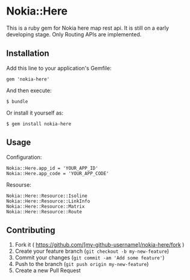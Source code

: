 # Nokia::Here

This is a ruby gem for Nokia here map rest api. It is still on a early developing stage. Only Routing APIs are implemented.

## Installation

Add this line to your application's Gemfile:

    gem 'nokia-here'

And then execute:

    $ bundle

Or install it yourself as:

    $ gem install nokia-here

## Usage
Configuration:

    Nokia::Here.app_id = 'YOUR_APP_ID'
    Nokia::Here.app_code = 'YOUR_APP_CODE'

Resourse:

    Nokia::Here::Resource::Isoline
    Nokia::Here::Resource::LinkInfo
    Nokia::Here::Resource::Matrix
    Nokia::Here::Resource::Route

## Contributing

1. Fork it ( https://github.com/[my-github-username]/nokia-here/fork )
2. Create your feature branch (`git checkout -b my-new-feature`)
3. Commit your changes (`git commit -am 'Add some feature'`)
4. Push to the branch (`git push origin my-new-feature`)
5. Create a new Pull Request
